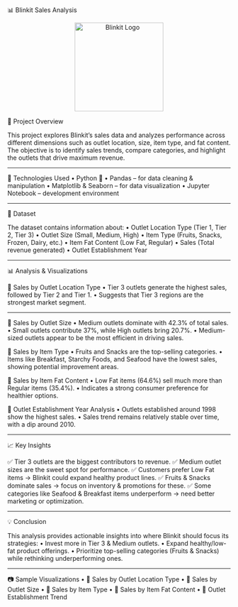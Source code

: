 📊 Blinkit Sales Analysis

<p align="center">
  <img src="C:\Users\lekaa\OneDrive\Desktop\Python_Projects\Blinkit_python\blinkit_logo" alt="Blinkit Logo" width="200"/>
</p>

📝 Project Overview

This project explores Blinkit’s sales data and analyzes performance across different dimensions such as outlet location, size, item type, and fat content.
The objective is to identify sales trends, compare categories, and highlight the outlets that drive maximum revenue.

_____

🚀 Technologies Used
	•	Python 🐍
	•	Pandas – for data cleaning & manipulation
	•	Matplotlib & Seaborn – for data visualization
	•	Jupyter Notebook – development environment
 _____

📂 Dataset

The dataset contains information about:
	•	Outlet Location Type (Tier 1, Tier 2, Tier 3)
	•	Outlet Size (Small, Medium, High)
	•	Item Type (Fruits, Snacks, Frozen, Dairy, etc.)
	•	Item Fat Content (Low Fat, Regular)
	•	Sales (Total revenue generated)
	•	Outlet Establishment Year
 _____

📊 Analysis & Visualizations

⿡ Sales by Outlet Location Type
	•	Tier 3 outlets generate the highest sales, followed by Tier 2 and Tier 1.
	•	Suggests that Tier 3 regions are the strongest market segment.
 _____

⿢ Sales by Outlet Size
	•	Medium outlets dominate with 42.3% of total sales.
	•	Small outlets contribute 37%, while High outlets bring 20.7%.
	•	Medium-sized outlets appear to be the most efficient in driving sales.

⿣ Sales by Item Type
	•	Fruits and Snacks are the top-selling categories.
	•	Items like Breakfast, Starchy Foods, and Seafood have the lowest sales, showing potential improvement areas.

⿤ Sales by Item Fat Content
	•	Low Fat items (64.6%) sell much more than Regular items (35.4%).
	•	Indicates a strong consumer preference for healthier options.

⿥ Outlet Establishment Year Analysis
	•	Outlets established around 1998 show the highest sales.
	•	Sales trend remains relatively stable over time, with a dip around 2010.
_____

📈 Key Insights

✅ Tier 3 outlets are the biggest contributors to revenue.
✅ Medium outlet sizes are the sweet spot for performance.
✅ Customers prefer Low Fat items → Blinkit could expand healthy product lines.
✅ Fruits & Snacks dominate sales → focus on inventory & promotions for these.
✅ Some categories like Seafood & Breakfast items underperform → need better marketing or optimization.
______

💡 Conclusion

This analysis provides actionable insights into where Blinkit should focus its strategies:
	•	Invest more in Tier 3 & Medium outlets.
	•	Expand healthy/low-fat product offerings.
	•	Prioritize top-selling categories (Fruits & Snacks) while rethinking underperforming ones.
______

📷 Sample Visualizations
	•	📍 Sales by Outlet Location Type
	•	🏪 Sales by Outlet Size
	•	🍎 Sales by Item Type
	•	🥗 Sales by Item Fat Content
	•	📆 Outlet Establishment Trend
